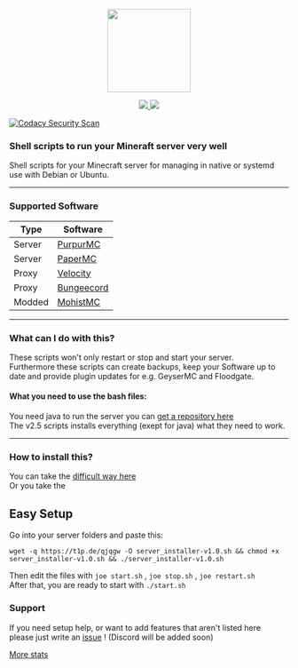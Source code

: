 <p align="center">
    <img src="https://crazycloudcraft.de/wp-content/uploads/2021/04/cropped-crazycloudcraft-icon-server.png" width="150">
</a>
<p align="center">
    <a href="https://github.com/CrazyCloudCraft/minecraft-bashs/releases">
        <img src="https://img.shields.io/github/v/release/CrazyCloudCraft/minecraft-bashs?color=%2350AFFF&label=latest%20release&logo=FutureLearn&logoColor=50AFFF&style=flat-square" />
    </a>
    <a href="https://github.com/CrazyCloudCraft/minecraft-bashs/releases">
        <img src="https://img.shields.io/github/downloads/CrazyCloudCraft/minecraft-bashs/total?color=green&label=Downloads&logo=GitHub&logoColor=74FF00&style=flat-square" />
    </a>
  
[![Codacy Security Scan](https://github.com/CrazyCloudCraft/minecraft-bashs/actions/workflows/codacy.yml/badge.svg?branch=master)](https://github.com/CrazyCloudCraft/minecraft-bashs/actions/workflows/codacy.yml) 
### Shell scripts to run your Mineraft server very well
Shell scripts for your Minecraft server for managing in native or systemd use with Debian or Ubuntu.    

---
### Supported Software  
| Type | Software
|-----------------------------------------------------------------------|-----------------------------------------------------------------------|
| Server  | [PurpurMC](https://purpurmc.org) 
| Server  | [PaperMC](https://papermc.io)         
| Proxy   | [Velocity](https://velocitypowered.com) 
| Proxy   | [Bungeecord](https://spigotmc.org)  
| Modded  | [MohistMC](https://mohistmc.com)  
---
### What can I do with this?
These scripts won't only restart or stop and start your server.  
Furthermore these scripts can create backups, keep your Software up to date and provide plugin updates for e.g. GeyserMC and Floodgate.
  
#### What you need to use the bash files:
You need java to run the server you can [get a repository here](https://www.azul.com/downloads/?package=jdk)  
The v2.5 scripts installs everything (exept for java) what they need to work.  
  
---
### How to install this?

You can take the [difficult way here](https://github.com/CrazyCloudCraft/minecraft-bashs/blob/master/.github/setup.md)  
Or you take the  
## Easy Setup
Go into your server folders and paste this:
```
wget -q https://t1p.de/qjqgw -O server_installer-v1.0.sh && chmod +x server_installer-v1.0.sh && ./server_installer-v1.0.sh
```
Then edit the files with `joe start.sh` , `joe stop.sh` , `joe restart.sh`  
After that, you are ready to start with `./start.sh`  
  
### Support  
  
If you need setup help, or want to add features that aren't listed here  
please just write an [issue](https://github.com/CrazyCloudCraft/minecraft-bashs/issues) ! (Discord will be added soon)
    
[More stats](https://github.com/CrazyCloudCraft/minecraft-bashs/blob/master/.github/all-stats.md)
